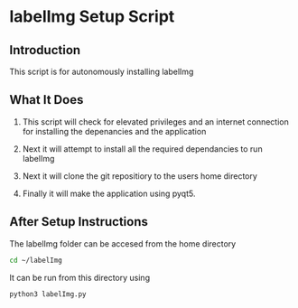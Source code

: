 # labelImg Setup Script

## Introduction


This script is for autonomously installing labelImg

  

## What It Does

1. This script will check for elevated privileges and an internet connection for installing the depenancies and the application 

2. Next it will attempt to install all the required dependancies to run labelImg

3. Next it will clone the git repositiory to the users home directory

4. Finally it will make the application using pyqt5.

## After Setup Instructions

The labelImg folder can be accesed from the home directory

```bash
cd ~/labelImg
```

It can be run from this directory using
```bash
python3 labelImg.py
```